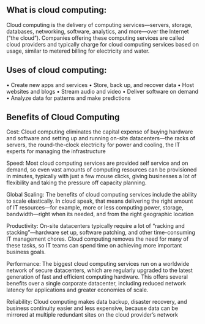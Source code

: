 ## What is cloud computing:

Cloud computing is the delivery of computing services—servers, storage, databases, networking, software, analytics, and more—over the Internet (“the cloud”). Companies offering these computing services are called cloud providers and typically charge for cloud computing services based on usage, similar to metered billing for electricity and water. 

## Uses of cloud computing:

•	Create new apps and services
•	Store, back up, and recover data
•	Host websites and blogs
•	Stream audio and video
•	Deliver software on demand
•	Analyze data for patterns and make predictions

## Benefits of Cloud Computing

Cost: Cloud computing eliminates the capital expense of buying hardware and software and setting up and running on-site datacenters—the racks of servers, the round-the-clock electricity for power and cooling, the IT experts for managing the infrastructure

Speed: Most cloud computing services are provided self service and on demand, so even vast amounts of computing resources can be provisioned in minutes, typically with just a few mouse clicks, giving businesses a lot of flexibility and taking the pressure off capacity planning.

Global Scaling: The benefits of cloud computing services include the ability to scale elastically. In cloud speak, that means delivering the right amount of IT resources—for example, more or less computing power, storage, bandwidth—right when its needed, and from the right geographic location

Productivity: On-site datacenters typically require a lot of “racking and stacking”—hardware set up, software patching, and other time-consuming IT management chores. Cloud computing removes the need for many of these tasks, so IT teams can spend time on achieving more important business goals.

Performance: The biggest cloud computing services run on a worldwide network of secure datacenters, which are regularly upgraded to the latest generation of fast and efficient computing hardware. This offers several benefits over a single corporate datacenter, including reduced network latency for applications and greater economies of scale.

Reliability: Cloud computing makes data backup, disaster recovery, and business continuity easier and less expensive, because data can be mirrored at multiple redundant sites on the cloud provider’s network